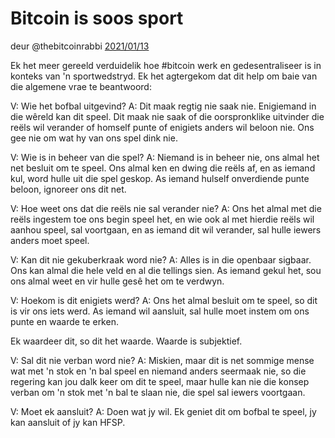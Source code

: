 # Bitcoin is soos sport
deur @thebitcoinrabbi [2021/01/13](https://twitter.com/thebitcoinrabbi/status/1349445548500262916)

<LanguageDropdown/>

Ek het meer gereeld verduidelik hoe #bitcoin werk en gedesentraliseer is in konteks van 'n sportwedstryd. Ek het agtergekom dat dit help om baie van die algemene vrae te beantwoord:

V: Wie het bofbal uitgevind?
A: Dit maak regtig nie saak nie. Enigiemand in die wêreld kan dit speel. Dit maak nie saak of die oorspronklike uitvinder die reëls wil verander of homself punte of enigiets anders wil beloon nie. Ons gee nie om wat hy van ons spel dink nie.

V: Wie is in beheer van die spel?
A: Niemand is in beheer nie, ons almal het net besluit om te speel. Ons almal ken en dwing die reëls af, en as iemand kul, word hulle uit die spel geskop. As iemand hulself onverdiende punte beloon, ignoreer ons dit net.

V: Hoe weet ons dat die reëls nie sal verander nie?
A: Ons het almal met die reëls ingestem toe ons begin speel het, en wie ook al met hierdie reëls wil aanhou speel, sal voortgaan, en as iemand dit wil verander, sal hulle iewers anders moet speel.

V: Kan dit nie gekuberkraak word nie?
A: Alles is in die openbaar sigbaar. Ons kan almal die hele veld en al die tellings sien. As iemand gekul het, sou ons almal weet en vir hulle gesê het om te verdwyn.

V: Hoekom is dit enigiets werd?
A: Ons het almal besluit om te speel, so dit is vir ons iets werd. As iemand wil aansluit, sal hulle moet instem om ons punte en waarde te erken.

Ek waardeer dit, so dit het waarde. Waarde is subjektief.

V: Sal dit nie verban word nie?
A: Miskien, maar dit is net sommige mense wat met 'n stok en 'n bal speel en niemand anders seermaak nie, so die regering kan jou dalk keer om dit te speel, maar hulle kan nie die konsep verban om 'n stok met 'n bal te slaan nie, die spel sal iewers voortgaan.

V: Moet ek aansluit?
A: Doen wat jy wil. Ek geniet dit om bofbal te speel, jy kan aansluit of jy kan HFSP.

